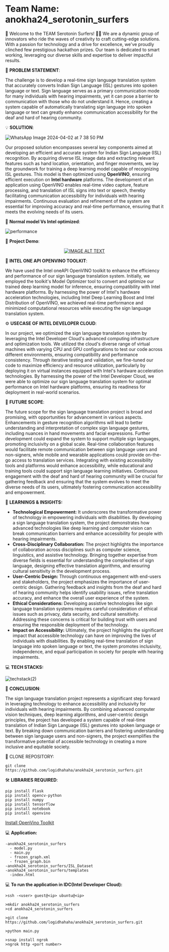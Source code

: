 # Team Name: anokha24_serotonin_surfers
🌊 Welcome to the TEAM Serotonin Surfers! 🏄‍♂️
We are a dynamic group of innovators who ride the waves of creativity to craft cutting-edge solutions. With a passion for technology and a drive for excellence, we've proudly clinched few prestigious hackathon prizes. Our team is dedicated to smart working, leveraging our diverse skills and expertise to deliver impactful results. 

🌟 **PROBLEM STATEMENT**: 

The challenge is to develop a real-time sign language translation system that accurately converts Indian Sign Language (ISL) gestures into spoken language or text. Sign language serves as a primary communication mode for many individuals with hearing impairments, yet it can pose a barrier to communication with those who do not understand it. Hence, creating a system capable of automatically translating sign language into spoken language or text can greatly enhance communication accessibility for the deaf and hard of hearing community.

💡 **SOLUTION**: 

![WhatsApp Image 2024-04-02 at 7 38 50 PM](https://github.com/logidhahaha/anokha24_serotonin_surfers/assets/121540092/d3359fd3-ae42-4836-99f9-d0643be2b1d3)

Our proposed solution encompasses several key components aimed at developing an efficient and accurate system for Indian Sign Language (ISL) recognition. By acquiring diverse ISL image data and extracting relevant features such as hand location, orientation, and finger movements, we lay the groundwork for training a deep learning model capable of recognizing ISL gestures. This model is then optimized using <b>OpenVINO</b>, ensuring efficient execution on <b>Intel hardware</b> platforms. The development of an application using OpenVINO enables real-time video capture, feature processing, and translation of ISL signs into text or speech, thereby facilitating communication accessibility for individuals with hearing impairments. Continuous evaluation and refinement of the system are essential for improving accuracy and real-time performance, ensuring that it meets the evolving needs of its users.

🎯 **Normal model Vs Intel optimized**:

![performance](https://github.com/logidhahaha/anokha24_serotonin_surfers/assets/121540092/a0dabf7a-d10e-4b78-9f1d-ba354f03d12c)



🚀 **Project Demo**:

<div align="center">
  <a href="https://www.youtube.com/watch?v=_JYYyQgaWrs"><img src="https://img.youtube.com/vi/_JYYyQgaWrs/0.jpg" alt="IMAGE ALT TEXT"></a>
</div>



🎯 **INTEL ONE API OPENVINO TOOLKIT**:

We have used the Intel oneAPI OpenVINO toolkit to enhance the efficiency and performance of our sign language translation system. Initially, we employed the toolkit's Model Optimizer tool to convert and optimize our trained deep learning model for inference, ensuring compatibility with Intel hardware platforms. By harnessing the power of Intel's hardware acceleration technologies, including Intel Deep Learning Boost and Intel Distribution of OpenVINO, we achieved real-time performance and minimized computational resources while executing the sign language translation system. 

⚙️ **USECASE OF INTEL DEVELOPER CLOUD**:

In our project, we optimized the sign language translation system by leveraging the Intel Developer Cloud's advanced computing infrastructure and optimization tools. We utilized the cloud's diverse range of virtual machines with varying CPU and GPU configurations to test our code across different environments, ensuring compatibility and performance consistency. Through iterative testing and validation, we fine-tuned our code to maximize efficiency and resource utilization, particularly by deploying it on virtual instances equipped with Intel's hardware acceleration technologies. By harnessing the power of the Intel Developer Cloud, we were able to optimize our sign language translation system for optimal performance on Intel hardware platforms, ensuring its readiness for deployment in real-world scenarios.

🚀 **FUTURE SCOPE**: 

The future scope for the sign language translation project is broad and promising, with opportunities for advancement in various aspects. Enhancements in gesture recognition algorithms will lead to better understanding and interpretation of complex sign language gestures, including nuances in hand movements and facial expressions. Further development could expand the system to support multiple sign languages, promoting inclusivity on a global scale. Real-time collaboration features would facilitate remote communication between sign language users and non-signers, while mobile and wearable applications could provide on-the-go access to translation services. Integrating with existing accessibility tools and platforms would enhance accessibility, while educational and training tools could support sign language learning initiatives. Continuous engagement with the deaf and hard of hearing community will be crucial for gathering feedback and ensuring that the system evolves to meet the diverse needs of its users, ultimately fostering communication accessibility and empowerment.

🧠 **LEARNINGS & INSIGHTS:**

- **Technological Empowerment:** It underscores the transformative power of technology in empowering individuals with disabilities. By developing a sign language translation system, the project demonstrates how advanced technologies like deep learning and computer vision can break communication barriers and enhance accessibility for people with hearing impairments.
- **Cross-Disciplinary Collaboration:** The project highlights the importance of collaboration across disciplines such as computer science, linguistics, and assistive technology. Bringing together expertise from diverse fields is essential for understanding the complexities of sign language, designing effective translation algorithms, and ensuring cultural sensitivity in the development process.
- **User-Centric Design:** Through continuous engagement with end-users and stakeholders, the project emphasizes the importance of user-centric design. Gathering feedback and insights from the deaf and hard of hearing community helps identify usability issues, refine translation accuracy, and enhance the overall user experience of the system.
- **Ethical Considerations:** Developing assistive technologies like sign language translation systems requires careful consideration of ethical issues such as privacy, data security, and cultural sensitivity. Addressing these concerns is critical for building trust with users and ensuring the responsible deployment of the technology.
- **Impact on Accessibility:** Ultimately, the project highlights the significant impact that accessible technology can have on improving the lives of individuals with disabilities. By enabling real-time translation of sign language into spoken language or text, the system promotes inclusivity, independence, and equal participation in society for people with hearing impairments.

💻 **TECH STACKS:**

  ![techstack(2)](https://github.com/logidhahaha/anokha24_serotonin_surfers/assets/121540092/b1a172ac-2178-46a7-843a-562a613900e5)
  

🌈 **CONCLUSION**:

The sign language translation project represents a significant step forward in leveraging technology to enhance accessibility and inclusivity for individuals with hearing impairments. By combining advanced computer vision techniques, deep learning algorithms, and user-centric design principles, the project has developed a system capable of real-time translation of Indian Sign Language (ISL) gestures into spoken language or text. By breaking down communication barriers and fostering understanding between sign language users and non-signers, the project exemplifies the transformative potential of accessible technology in creating a more inclusive and equitable society.


🔗 CLONE REPOSITORY:

```
git clone https://github.com/logidhahaha/anokha24_serotonin_surfers.git
```

🛠️ **LIBRARIES REQUIRED**:
```
pip install Flask
pip install opencv-python
pip install numpy
pip install tensorflow
pip install notebook
pip install openvino
```
[Install OpenVino Toolkit](https://docs.openvino.ai/2022.3/openvino_docs_install_guides_overview.html)

💻 **Application:**

```
-anokha24_serotonin_surfers
  - model.py
  - main.py
  - frozen_graph.xml
  - frozen_graph.bin
-anokha24_serotonin_surfers/ISL_Dataset
-anokha24_serotonin_surfers/templates
  -index.html
```
💻 **To run the application in IDC(Intel Developer Cloud):**

```
>ssh -<user> guest@<ip> ubuntu@<ip>

>mkdir anokha24_serotonin_surfers
>cd anokha24_serotonin_surfers

>git clone https://github.com/logidhahaha/anokha24_serotonin_surfers.git

>python main.py

>snap install ngrok
>ngrok http <port number>
```













